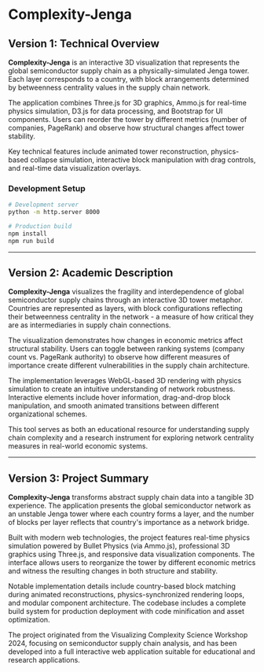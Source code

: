 # Complexity-Jenga

## Version 1: Technical Overview

**Complexity-Jenga** is an interactive 3D visualization that represents the global semiconductor supply chain as a physically-simulated Jenga tower. Each layer corresponds to a country, with block arrangements determined by betweenness centrality values in the supply chain network.

The application combines Three.js for 3D graphics, Ammo.js for real-time physics simulation, D3.js for data processing, and Bootstrap for UI components. Users can reorder the tower by different metrics (number of companies, PageRank) and observe how structural changes affect tower stability.

Key technical features include animated tower reconstruction, physics-based collapse simulation, interactive block manipulation with drag controls, and real-time data visualization overlays.

### Development Setup
```bash
# Development server
python -m http.server 8000

# Production build
npm install
npm run build
```

---

## Version 2: Academic Description

**Complexity-Jenga** visualizes the fragility and interdependence of global semiconductor supply chains through an interactive 3D tower metaphor. Countries are represented as layers, with block configurations reflecting their betweenness centrality in the network - a measure of how critical they are as intermediaries in supply chain connections.

The visualization demonstrates how changes in economic metrics affect structural stability. Users can toggle between ranking systems (company count vs. PageRank authority) to observe how different measures of importance create different vulnerabilities in the supply chain architecture.

The implementation leverages WebGL-based 3D rendering with physics simulation to create an intuitive understanding of network robustness. Interactive elements include hover information, drag-and-drop block manipulation, and smooth animated transitions between different organizational schemes.

This tool serves as both an educational resource for understanding supply chain complexity and a research instrument for exploring network centrality measures in real-world economic systems.

---

## Version 3: Project Summary

**Complexity-Jenga** transforms abstract supply chain data into a tangible 3D experience. The application presents the global semiconductor network as an unstable Jenga tower where each country forms a layer, and the number of blocks per layer reflects that country's importance as a network bridge.

Built with modern web technologies, the project features real-time physics simulation powered by Bullet Physics (via Ammo.js), professional 3D graphics using Three.js, and responsive data visualization components. The interface allows users to reorganize the tower by different economic metrics and witness the resulting changes in both structure and stability.

Notable implementation details include country-based block matching during animated reconstructions, physics-synchronized rendering loops, and modular component architecture. The codebase includes a complete build system for production deployment with code minification and asset optimization.

The project originated from the Visualizing Complexity Science Workshop 2024, focusing on semiconductor supply chain analysis, and has been developed into a full interactive web application suitable for educational and research applications.